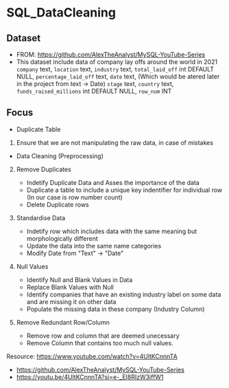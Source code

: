 # SQL_DataCleaning

## Dataset
- FROM: https://github.com/AlexTheAnalyst/MySQL-YouTube-Series
- This dataset include data of company lay offs around the world in 2021
  `company` text,
  `location` text,
  `industry` text,
  `total_laid_off` int DEFAULT NULL,
  `percentage_laid_off` text,
  `date` text, (Which would be atered later in the project from text -> Date)
  `stage` text,
  `country` text,
  `funds_raised_millions` int DEFAULT NULL,
  `row_num` INT



## Focus

- Duplicate Table
1. Ensure that we are not manipulating the raw data, in case of mistakes


- Data Cleaning (Preprocessing)
2. Remove Duplicates
      - Indetify Duplicate Data and Asses the importance of the data
      - Duplicate a table to include a unique key indentifier for individual row (In our case is row number count)
      - Delete Duplicate rows
  

3. Standardise Data
     - Indetify row which includes data with the same meaning but morphologically different
     - Update the data into the same name categories
     - Modify Date from "Text" -> "Date"
  
4. Null Values
     - Identify Null and Blank Values in Data
     - Replace Blank Values with Null
     - Identify companies that have an existing industry label on some data and are missing it on other data
     - Populate the missing data in these company (Industry Column)

5. Remove Redundant Row/Column
     - Remove row and column that are deemed unecessary
     - Remove Column that contains too much null values.
  















Resource:
https://www.youtube.com/watch?v=4UltKCnnnTA


- https://github.com/AlexTheAnalyst/MySQL-YouTube-Series
- https://youtu.be/4UltKCnnnTA?si=e-_El8RIzW3iffW1




